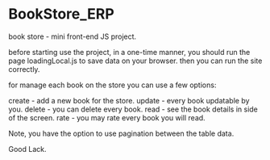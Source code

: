 # BookStore_ERP
book store  - mini front-end JS project. 

before starting use the project, in a one-time manner, you should run the page loadingLocal.js to save data on your browser.
then you can run the site correctly.

for manage each book on the store you can use a few options:

create - add a new book for the store.
update - every book updatable by you.
delete - you can delete every book.
read - see the book details in side of the screen.
rate - you may rate every book you will read.

Note, you have the option to use pagination between the table data.

Good Lack.
